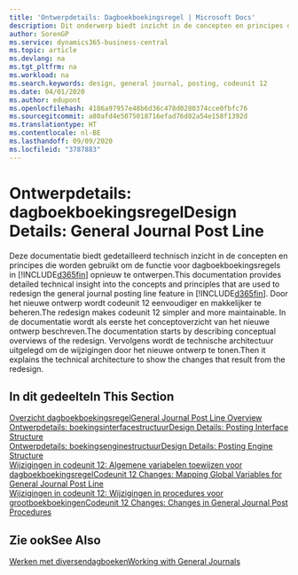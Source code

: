 ```yaml
---
title: 'Ontwerpdetails: Dagboekboekingsregel | Microsoft Docs'
description: Dit onderwerp biedt inzicht in de concepten en principes die worden gebruikt om de functie voor dagboekboekingsregels in Business Central opnieuw te ontwerpen.
author: SorenGP
ms.service: dynamics365-business-central
ms.topic: article
ms.devlang: na
ms.tgt_pltfrm: na
ms.workload: na
ms.search.keywords: design, general journal, posting, codeunit 12
ms.date: 04/01/2020
ms.author: edupont
ms.openlocfilehash: 4186a97957e48b6d36c478d0280374cce0fbfc76
ms.sourcegitcommit: a80afd4e5075018716efad76d82a54e158f1392d
ms.translationtype: HT
ms.contentlocale: nl-BE
ms.lasthandoff: 09/09/2020
ms.locfileid: "3787883"
---
```

# <a name="design-details-general-journal-post-line"></a><span data-ttu-id="0579a-103">Ontwerpdetails: dagboekboekingsregel</span><span class="sxs-lookup"><span data-stu-id="0579a-103">Design Details: General Journal Post Line</span></span>
<span data-ttu-id="0579a-104">Deze documentatie biedt gedetailleerd technisch inzicht in de concepten en principes die worden gebruikt om de functie voor dagboekboekingsregels in [!INCLUDE[d365fin](includes/d365fin_md.md)] opnieuw te ontwerpen.</span><span class="sxs-lookup"><span data-stu-id="0579a-104">This documentation provides detailed technical insight into the concepts and principles that are used to redesign the general journal posting line feature in [!INCLUDE[d365fin](includes/d365fin_md.md)].</span></span> <span data-ttu-id="0579a-105">Door het nieuwe ontwerp wordt codeunit 12 eenvoudiger en makkelijker te beheren.</span><span class="sxs-lookup"><span data-stu-id="0579a-105">The redesign makes codeunit 12 simpler and more maintainable.</span></span> <span data-ttu-id="0579a-106">In de documentatie wordt als eerste het conceptoverzicht van het nieuwe ontwerp beschreven.</span><span class="sxs-lookup"><span data-stu-id="0579a-106">The documentation starts by describing conceptual overviews of the redesign.</span></span> <span data-ttu-id="0579a-107">Vervolgens wordt de technische architectuur uitgelegd om de wijzigingen door het nieuwe ontwerp te tonen.</span><span class="sxs-lookup"><span data-stu-id="0579a-107">Then it explains the technical architecture to show the changes that result from the redesign.</span></span>  

## <a name="in-this-section"></a><span data-ttu-id="0579a-108">In dit gedeelte</span><span class="sxs-lookup"><span data-stu-id="0579a-108">In This Section</span></span>  
[<span data-ttu-id="0579a-109">Overzicht dagboekboekingsregel</span><span class="sxs-lookup"><span data-stu-id="0579a-109">General Journal Post Line Overview</span></span>](design-details-general-journal-post-line-overview.md)  
[<span data-ttu-id="0579a-110">Ontwerpdetails: boekingsinterfacestructuur</span><span class="sxs-lookup"><span data-stu-id="0579a-110">Design Details: Posting Interface Structure</span></span>](design-details-posting-interface-structure.md)  
[<span data-ttu-id="0579a-111">Ontwerpdetails: boekingsenginestructuur</span><span class="sxs-lookup"><span data-stu-id="0579a-111">Design Details: Posting Engine Structure</span></span>](design-details-posting-engine-structure.md)  
[<span data-ttu-id="0579a-112">Wijzigingen in codeunit 12: Algemene variabelen toewijzen voor dagboekboekingsregel</span><span class="sxs-lookup"><span data-stu-id="0579a-112">Codeunit 12 Changes: Mapping Global Variables for General Journal Post Line</span></span>](design-details-codeunit-12-changes-mapping-global-variables-for-general-journal-post-line.md)  
[<span data-ttu-id="0579a-113">Wijzigingen in codeunit 12: Wijzigingen in procedures voor grootboekboekingen</span><span class="sxs-lookup"><span data-stu-id="0579a-113">Codeunit 12 Changes: Changes in General Journal Post Procedures</span></span>](design-details-codeunit-12-changes-changes-in-general-journal-post-procedures.md)  

## <a name="see-also"></a><span data-ttu-id="0579a-114">Zie ook</span><span class="sxs-lookup"><span data-stu-id="0579a-114">See Also</span></span>  
[<span data-ttu-id="0579a-115">Werken met diversendagboeken</span><span class="sxs-lookup"><span data-stu-id="0579a-115">Working with General Journals</span></span>](ui-work-general-journals.md)
